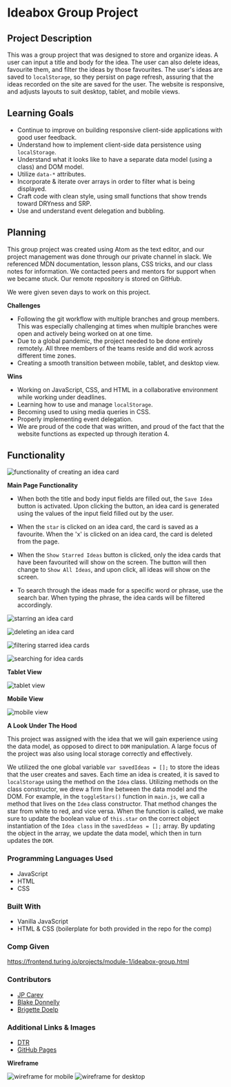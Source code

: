 # Ideabox Group Project

## Project Description ##

This was a group project that was designed to store and organize ideas. A user can input a title and body for the idea. The user can also delete ideas, favourite them, and filter the ideas by those favourites. The user's ideas are saved to `localStorage`, so they persist on page refresh, assuring that the ideas recorded on the site are saved for the user. The website is responsive, and adjusts layouts to suit desktop, tablet, and mobile views.

## Learning Goals ##

* Continue to improve on building responsive client-side applications with good user feedback.
* Understand how to implement client-side data persistence using `localStorage`.
* Understand what it looks like to have a separate data model (using a class) and DOM model.
* Utilize `data-*` attributes.
* Incorporate & iterate over arrays in order to filter what is being displayed.
* Craft code with clean style, using small functions that show trends toward DRYness and SRP.
* Use and understand event delegation and bubbling.

## Planning ##

This group project was created using Atom as the text editor, and our project management was done through our private channel in slack. We referenced MDN documentation, lesson plans, CSS tricks, and our class notes for information. We contacted peers and mentors for support when we became stuck. Our remote repository is stored on GitHub.

We were given seven days to work on this project.

**Challenges**

* Following the git workflow with multiple branches and group members. This was especially challenging at times when multiple branches were open and actively being worked on at one time.
* Due to a global pandemic, the project needed to be done entirely remotely. All three members of the teams reside and did work across different time zones.
* Creating a smooth transition between mobile, tablet, and desktop view.

**Wins**

* Working on JavaScript, CSS, and HTML in a collaborative environment while working under deadlines.
* Learning how to use and manage `localStorage`.
* Becoming used to using media queries in CSS.
* Properly implementing event delegation.
* We are proud of the code that was written, and proud of the fact that the website functions as expected up through iteration 4.

## Functionality ##

![functionality of creating an idea card]()

**Main Page Functionality**

* When both the title and body input fields are filled out, the `Save Idea` button is activated. Upon clicking the button, an idea card is generated using the values of the input field filled out by the user.

* When the `star` is clicked on an idea card, the card is saved as a favourite. When the 'x' is clicked on an idea card, the card is deleted from the page.

* When the `Show Starred Ideas` button is clicked, only the idea cards that have been favourited will show on the screen. The button will then change to `Show All Ideas`, and upon click, all ideas will show on the screen.

* To search through the ideas made for a specific word or phrase, use the search bar. When typing the phrase, the idea cards will be filtered accordingly.

![starring an idea card]()

![deleting an idea card]()

![filtering starred idea cards]()

![searching for idea cards]()

**Tablet View**

![tablet view]()

**Mobile View**

![mobile view]()

**A Look Under The Hood**

This project was assigned with the idea that we will gain experience using the data model, as opposed to direct to `DOM` manipulation. A large focus of the project was also using local storage correctly and effectively.

We utilized the one global variable `var savedIdeas = [];` to store the ideas that the user creates and saves. Each time an idea is created, it is saved to `localStorage` using the method on the `Idea` class. Utilizing methods on the class constructor, we drew a firm line between the data model and the DOM. For example, in the `toggleStars()` function in `main.js`, we call a method that lives on the `Idea` class constructor. That method changes the star from white to red, and vice versa. When the function is called, we make sure to update the boolean value of `this.star` on the correct object instantiation of the `Idea class` in the `savedIdeas = [];` array. By updating the object in the array, we update the data model, which then in turn updates the `DOM`.

### Programming Languages Used ###

* JavaScript
* HTML
* CSS

### Built With ###

* Vanilla JavaScript
* HTML & CSS (boilerplate for both provided in the repo for the comp)

### Comp Given ###

https://frontend.turing.io/projects/module-1/ideabox-group.html

### Contributors ###

* [JP Carey](https://github.com/jaypeasee)
* [Blake Donnelly](https://github.com/BlakeDonn)
* [Brigette Doelp](https://github.com/BrigetteDoelp)

### Additional Links & Images ###

* [DTR](https://docs.google.com/document/d/1_f7KysMA7bNwvIehP6DSN65d5NR8qETxnz6aV8C2noA/edit#heading=h.chdm4qbpmig5)
* [GitHub Pages](https://blakedonn.github.io/ideabox-boilerplate/)

**Wireframe**

![wireframe for mobile](https://i.imgur.com/qL8Cnly.png)
![wireframe for desktop](https://i.imgur.com/hdhP2xo.png)
